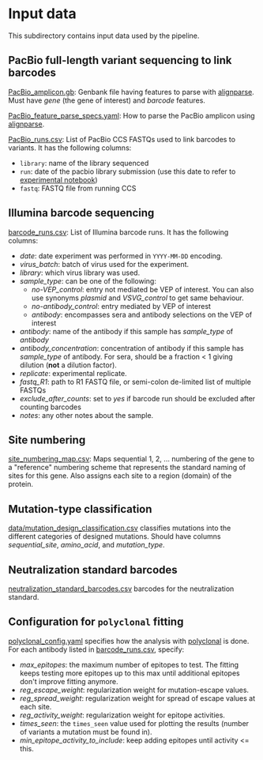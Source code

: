 # Input data
This subdirectory contains input data used by the pipeline.

## PacBio full-length variant sequencing to link barcodes

[PacBio_amplicon.gb](PacBio_amplicon.gb): Genbank file having features to parse with [alignparse](https://jbloomlab.github.io/alignparse/). Must have *gene* (the gene of interest) and *barcode* features.

[PacBio_feature_parse_specs.yaml](PacBio_feature_parse_specs.yaml): How to parse the PacBio amplicon using [alignparse](https://jbloomlab.github.io/alignparse/).

[PacBio_runs.csv](PacBio_runs.csv): List of PacBio CCS FASTQs used to link barcodes to variants.
It has the following columns:

 - `library`: name of the library sequenced
 - `run`: date of the pacbio library submission (use this date to refer to [experimental notebook](https://docs.google.com/document/d/1kWsdfg_-4m59Jj2jqEZwGwP5sN3cCqypFzaeGgUX144/edit?usp=sharing))
 - `fastq`: FASTQ file from running CCS

## Illumina barcode sequencing

[barcode_runs.csv](barcode_runs.csv): List of Illumina barcode runs.
It has the following columns:

 - *date*: date experiment was performed in `YYYY-MM-DD` encoding.
 - *virus_batch*: batch of virus used for the experiment.
 - *library*: which virus library was used.
 - *sample_type*: can be one of the following:
   + *no-VEP_control*: entry not mediated be VEP of interest. You can also use synonyms *plasmid* and *VSVG_control* to get same behaviour.
   + *no-antibody_control*: entry mediated by VEP of interest
   + *antibody*: encompasses sera and antibody selections on the VEP of interest
 - *antibody*: name of the antibody if this sample has *sample_type* of *antibody*
 - *antibody_concentration*: concentration of antibody if this sample has *sample_type* of antibody. For sera, should be a fraction < 1 giving dilution (**not** a dilution factor).
 - *replicate*: experimental replicate.
 - *fastq_R1*: path to R1 FASTQ file, or semi-colon de-limited list of multiple FASTQs
 - *exclude_after_counts*: set to *yes* if barcode run should be excluded after counting barcodes
 - *notes*: any other notes about the sample.

## Site numbering
[site_numbering_map.csv](site_numbering_map.csv): Maps sequential 1, 2, ... numbering of the gene to a "reference" numbering scheme that represents the standard naming of sites for this gene.
Also assigns each site to a region (domain) of the protein.

## Mutation-type classification
[data/mutation_design_classification.csv](data/mutation_design_classification.csv) classifies mutations into the different categories of designed mutations.
Should have columns *sequential_site*, *amino_acid*, and *mutation_type*.

## Neutralization standard barcodes
[neutralization_standard_barcodes.csv](neutralization_standard_barcodes.csv) barcodes for the neutralization standard.

## Configuration for `polyclonal` fitting
[polyclonal_config.yaml](polyclonal_config.yaml) specifies how the analysis with [polyclonal](https://jbloomlab.github.io/polyclonal/) is done.
For each antibody listed in [barcode_runs.csv](barcode_runs.csv), specify:

 - *max_epitopes*: the maximum number of epitopes to test. The fitting keeps testing more epitopes up to this max until additional epitopes don't improve fitting anymore.
 - *reg_escape_weight*: regularization weight for mutation-escape values.
 - *reg_spread_weight*: regularization weight for spread of escape values at each site.
 - *reg_activity_weight*: regularization weight for epitope activities.
 - *times_seen*: the `times_seen` value used for plotting the results (number of variants a mutation must be found in).
 - *min_epitope_activity_to_include*: keep adding epitopes until activity <= this.

